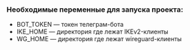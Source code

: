 ### Необходимые переменные для запуска проекта:

-   BOT_TOKEN — токен телеграм-бота
-   IKE_HOME — директория где лежат IKEv2-клиенты
-   WG_HOME — директория где лежат wireguard-клиенты
